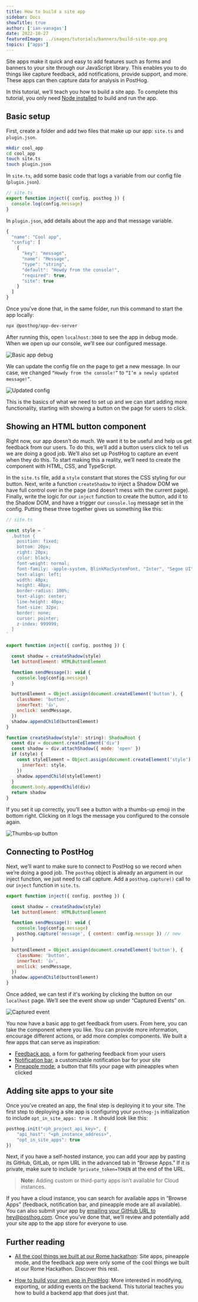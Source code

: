 ```yaml
---
title: How to build a site app
sidebar: Docs
showTitle: true
author: ['ian-vanagas']
date: 2022-10-27
featuredImage: ../images/tutorials/banners/build-site-app.png
topics: ["apps"]
---
```


Site apps make it quick and easy to add features such as forms and banners to your site through our JavaScript library. This enables you to do things like capture feedback, add notifications, provide support, and more. These apps can then capture data for analysis in PostHog.

In this tutorial, we’ll teach you how to build a site app. To complete this tutorial, you only need [Node installed](https://nodejs.org/en/download/) to build and run the app.

## Basic setup

First, create a folder and add two files that make up our app: `site.ts` and `plugin.json`.

```bash
mkdir cool_app
cd cool_app
touch site.ts
touch plugin.json
```

In `site.ts`, add some basic code that logs a variable from our config file (`plugin.json`).

```js
// site.ts
export function inject({ config, posthog }) {
  console.log(config.message)
}
```

In `plugin.json`, add details about the app and that message variable.

```js
{
  "name": "Cool app",
  "config": [
    {
      "key": "message",
      "name": "Message",
      "type": "string",
      "default": "Howdy from the console!",
      "required": true,
      "site": true
    }
  ]
}
```

Once you've done that, in the same folder, run this command to start the app locally:

```bash
npx @posthog/app-dev-server
```

After running this, open `localhost:3040` to see the app in debug mode. When we open up our console, we’ll see our configured message.

![Basic app debug](../images/tutorials/build-site-app/basic-debug.png)

We can update the config file on the page to get a new message. In our case, we changed `“Howdy from the console!”` to `“I’m a newly updated message!”`.

![Updated config](../images/tutorials/build-site-app/update-config.png)

This is the basics of what we need to set up and we can start adding more functionality, starting with showing a button on the page for users to click.

## Showing an HTML button component

Right now, our app doesn’t do much. We want it to be useful and help us get feedback from our users. To do this, we’ll add a button users click to tell us we are doing a good job. We’ll also set up PostHog to capture an event when they do this. To start making this a reality, we’ll need to create the component with HTML, CSS, and TypeScript.

In the `site.ts` file, add a `style` constant that stores the CSS styling for our button. Next, write a function `createShadow` to inject a Shadow DOM we have full control over in the page (and doesn’t mess with the current page). Finally, write the logic for our `inject` function to create the button, add it to the Shadow DOM, and have a trigger our `console.log` message set in the config. Putting these three together gives us something like this:

```js
// site.ts

const style = `
  .button {
    position: fixed;
    bottom: 20px;
    right: 20px;
    color: black;
    font-weight: normal;
    font-family: -apple-system, BlinkMacSystemFont, "Inter", "Segoe UI", "Roboto", Helvetica, Arial, sans-serif, "Apple Color Emoji", "Segoe UI Emoji", "Segoe UI Symbol";
    text-align: left;
    width: 48px;
    height: 48px;
    border-radius: 100%;
    text-align: center;
    line-height: 40px;
    font-size: 32px;
    border: none;
    cursor: pointer;
    z-index: 999999;
  }
`

export function inject({ config, posthog }) {

  const shadow = createShadow(style)
  let buttonElement: HTMLButtonElement

  function sendMessage(): void {
    console.log(config.message)
  }

  buttonElement = Object.assign(document.createElement('button'), {
    className: 'button',
    innerText: '👍',
    onclick: sendMessage,
  })
  shadow.appendChild(buttonElement)
}

function createShadow(style?: string): ShadowRoot {
  const div = document.createElement('div')
  const shadow = div.attachShadow({ mode: 'open' })
  if (style) {
    const styleElement = Object.assign(document.createElement('style'), {
      innerText: style,
    })
    shadow.appendChild(styleElement)
  }
  document.body.appendChild(div)
  return shadow
}
```

If you set it up correctly, you’ll see a button with a thumbs-up emoji in the bottom right. Clicking on it logs the message you configured to the console again.

![Thumbs-up button](../images/tutorials/build-site-app/button.png)

## Connecting to PostHog

Next, we’ll want to make sure to connect to PostHog so we record when we’re doing a good job. The `posthog` object is already an argument in our inject function, we just need to call capture. Add a `posthog.capture()` call to our `inject` function in `site.ts`.

```js
export function inject({ config, posthog }) {

  const shadow = createShadow(style)
  let buttonElement: HTMLButtonElement

  function sendMessage(): void {
    console.log(config.message)
    posthog.capture('message', { content: config.message }) // new
  }

  buttonElement = Object.assign(document.createElement('button'), {
    className: 'button',
    innerText: '👍',
    onclick: sendMessage,
  })
  shadow.appendChild(buttonElement)
}
```

Once added, we can test if it's working by clicking the button on our `localhost` page. We’ll see the event show up under “Captured Events” on.

![Captured event](../images/tutorials/build-site-app/captured-event.png)

You now have a basic app to get feedback from users. From here, you can take the component where you like. You can provide more information, encourage different actions, or add more complex components. We built a few apps that can serve as inspiration:

- [Feedback app](https://github.com/PostHog/feedback-app), a form for gathering feedback from your users
- [Notification bar](https://github.com/PostHog/notification-bar-app), a customizable notification bar for your site
- [Pineapple mode](https://github.com/PostHog/pineapple-mode-app), a button that fills your page with pineapples when clicked

## Adding site apps to your site

Once you’ve created an app, the final step is deploying it to your site. The first step to deploying a site app is configuring your `posthog-js` initialization to include `opt_in_site_apps: true` . It should look like this:

```js
posthog.init("<ph_project_api_key>", { 
    "api_host": "<ph_instance_address>",
    "opt_in_site_apps": true 
})
```

Next, if you have a self-hosted instance, you can add your app by pasting its GitHub, GitLab, or npm URL in the advanced tab in “Browse Apps.” If it is private, make sure to include `?private_token=TOKEN` at the end of the URL. 

> **Note:** Adding custom or third-party apps isn’t available for Cloud instances.

If you have a cloud instance, you can search for available apps in “Browse Apps” (feedback, notification bar, and pineapple mode are all available). You can also submit your app by [emailing your GitHub URL to hey@posthog.com](mailto:hey@posthog.com?subject=Submit%20Plugin%20to%20Repository&body=Plugin%20GitHub%20link%3A). Once you’ve done that, we’ll review and potentially add your site app to the app store for everyone to use.

## Further reading

- [All the cool things we built at our Rome hackathon](/blog/rome-hackathon): Site apps, pineapple mode, and the feedback app were only some of the cool things we built at our Rome Hackathon. Discover this rest.

- [How to build your own app in PostHog](/tutorials/build-your-own-posthog-app): More interested in modifying, exporting, or adding events on the backend. This tutorial teaches you how to build a backend app that does just that.

<NewsletterTutorial compact/>